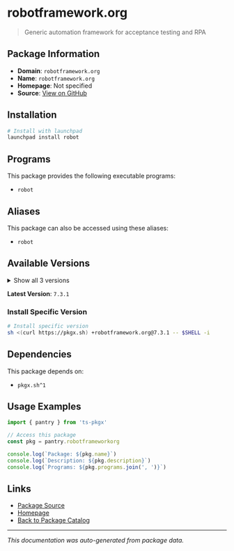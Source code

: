 # robotframework.org

> Generic automation framework for acceptance testing and RPA

## Package Information

- **Domain**: `robotframework.org`
- **Name**: `robotframework.org`
- **Homepage**: Not specified
- **Source**: [View on GitHub](https://github.com/pkgxdev/pantry/tree/main/projects/robotframework.org/package.yml)

## Installation

```bash
# Install with launchpad
launchpad install robot
```

## Programs

This package provides the following executable programs:

- `robot`

## Aliases

This package can also be accessed using these aliases:

- `robot`

## Available Versions

<details>
<summary>Show all 3 versions</summary>

- `7.3.1`, `7.3.0`, `7.2.2`

</details>

**Latest Version**: `7.3.1`

### Install Specific Version

```bash
# Install specific version
sh <(curl https://pkgx.sh) +robotframework.org@7.3.1 -- $SHELL -i
```

## Dependencies

This package depends on:

- `pkgx.sh^1`

## Usage Examples

```typescript
import { pantry } from 'ts-pkgx'

// Access this package
const pkg = pantry.robotframeworkorg

console.log(`Package: ${pkg.name}`)
console.log(`Description: ${pkg.description}`)
console.log(`Programs: ${pkg.programs.join(', ')}`)
```

## Links

- [Package Source](https://github.com/pkgxdev/pantry/tree/main/projects/robotframework.org/package.yml)
- [Homepage](#)
- [Back to Package Catalog](../package-catalog.md)

---

*This documentation was auto-generated from package data.*
